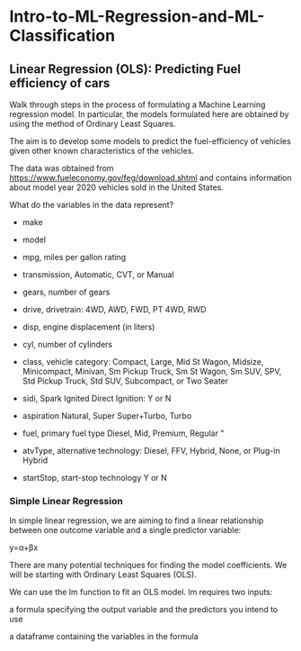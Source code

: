 # Intro-to-ML-Regression-and-ML-Classification

## Linear Regression (OLS): Predicting Fuel efficiency of cars

Walk through steps in the process of formulating a Machine Learning regression model. In particular, the models formulated here are obtained by using the method of Ordinary Least Squares.

The aim is to develop some models to predict the fuel-efficiency of vehicles given other known characteristics of the vehicles.

The data was obtained from https://www.fueleconomy.gov/feg/download.shtml and contains information about model year 2020 vehicles sold in the United States.

What do the variables in the data represent?

- make

- model

- mpg, miles per gallon rating

- transmission, Automatic, CVT, or Manual

- gears, number of gears

- drive, drivetrain: 4WD, AWD, FWD, PT 4WD, RWD

- disp, engine displacement (in liters)

- cyl, number of cylinders

- class, vehicle category: Compact, Large, Mid St Wagon, Midsize, Minicompact, Minivan, Sm Pickup Truck, Sm St Wagon, Sm SUV, SPV, Std Pickup Truck, Std SUV, Subcompact, or Two Seater

- sidi, Spark Ignited Direct Ignition: Y or N

- aspiration Natural, Super Super+Turbo, Turbo

- fuel, primary fuel type Diesel, Mid, Premium, Regular "

- atvType, alternative technology: Diesel, FFV, Hybrid, None, or Plug-in Hybrid

- startStop, start-stop technology Y or N

### Simple Linear Regression

In simple linear regression, we are aiming to find a linear relationship between one outcome variable and a single predictor variable:

y=α+βx

There are many potential techniques for finding the model coefficients. We will be starting with Ordinary Least Squares (OLS).

We can use the lm function to fit an OLS model. lm requires two inputs:

a formula specifying the output variable and the predictors you intend to use

a dataframe containing the variables in the formula




